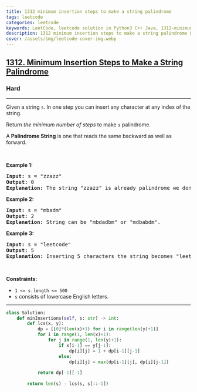 ```yaml
---
title: 1312 minimum insertion steps to make a string palindrome
tags: leetcode
categories: leetcode
keywords: LeetCode, leetcode solution in Python3 C++ Java, 1312-minimum-insertion-steps-to-make-a-string-palindrome solution
description: 1312 minimum insertion steps to make a string palindrome LeetCode Solution Explained
cover: /assets/img/leetcode-cover-img.webp
---
```





<h2><a href="https://leetcode.com/problems/minimum-insertion-steps-to-make-a-string-palindrome/">1312. Minimum Insertion Steps to Make a String Palindrome</a></h2><h3>Hard</h3><hr><div><p>Given a string <code>s</code>. In one step you can insert any character at any index of the string.</p>

<p>Return <em>the minimum number of steps</em> to make <code>s</code>&nbsp;palindrome.</p>

<p>A&nbsp;<b>Palindrome String</b>&nbsp;is one that reads the same backward as well as forward.</p>

<p>&nbsp;</p>
<p><strong>Example 1:</strong></p>

<pre><strong>Input:</strong> s = "zzazz"
<strong>Output:</strong> 0
<strong>Explanation:</strong> The string "zzazz" is already palindrome we don't need any insertions.
</pre>

<p><strong>Example 2:</strong></p>

<pre><strong>Input:</strong> s = "mbadm"
<strong>Output:</strong> 2
<strong>Explanation:</strong> String can be "mbdadbm" or "mdbabdm".
</pre>

<p><strong>Example 3:</strong></p>

<pre><strong>Input:</strong> s = "leetcode"
<strong>Output:</strong> 5
<strong>Explanation:</strong> Inserting 5 characters the string becomes "leetcodocteel".
</pre>

<p>&nbsp;</p>
<p><strong>Constraints:</strong></p>

<ul>
	<li><code>1 &lt;= s.length &lt;= 500</code></li>
	<li><code>s</code> consists of lowercase English letters.</li>
</ul>
</div>

---




```python
class Solution:
    def minInsertions(self, s: str) -> int:
        def lcs(x, y):
            dp = [[0]*(len(x)+1) for i in range(len(y)+1)]
            for i in range(1, len(x)+1):
                for j in range(1, len(y)+1):   
                    if x[i-1] == y[j-1]:
                        dp[i][j] = 1 + dp[i-1][j-1]
                    else:
                        dp[i][j] = max(dp[i-1][j], dp[i][j-1])
            
            return dp[-1][-1]
        
        return len(s) - lcs(s, s[::-1])
    
```
